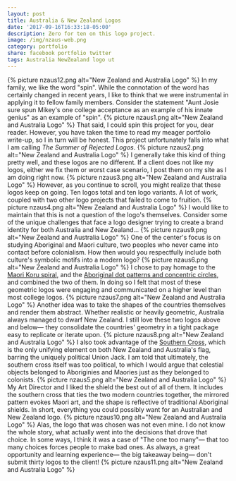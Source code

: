 ```yaml
---
layout: post
title: Australia & New Zealand Logos
date: '2017-09-16T16:33:18-05:00'
description: Zero for ten on this logo project.
image: /img/nzaus-web.png
category: portfolio
share: facebook portfolio twitter
tags: Australia NewZealand logo ut
---
```

{% picture nzaus12.png alt="New Zealand and Australia Logo" %}
In my family, we like the word "spin". While the connotation of the word has certainly changed in recent years, I like to think that we were instrumental in applying it to fellow family members. Consider the statement "Aunt Josie sure spun Mikey's one college acceptance as an example of his innate genius" as an example of "spin".
{% picture nzaus1.png alt="New Zealand and Australia Logo" %}
That said, I could spin this project for you, dear reader. However, you have taken the time to read my meager portfolio write-up, so I in turn will be honest. This project unfortunately falls into what I am calling *The Summer of Rejected Logos*. 
{% picture nzaus2.png alt="New Zealand and Australia Logo" %}
I generally take this kind of thing pretty well, and these logos are no different. If a client does not like my logos, either we fix them or worst case scenario, I post them on my site as I am doing right now.
{% picture nzaus3.png alt="New Zealand and Australia Logo" %}
However, as you continue to scroll, you might realize that these logos keep on going. Ten logos total and ten logo variants. A lot of work, coupled with two other logo projects that failed to come to fruition.
{% picture nzaus4.png alt="New Zealand and Australia Logo" %}
I would like to maintain that this is not a question of the logo's themselves. Consider some of the unique challenges that face a logo designer trying to create a brand identity for both Australia and New Zealand...
{% picture nzaus9.png alt="New Zealand and Australia Logo" %}
One of the center's focus is on studying Aboriginal and Maori culture, two peoples who never came into contact before colonialism. How then would you respectfully include both culture's symbolic motifs into a modern logo?
{% picture nzaus6.png alt="New Zealand and Australia Logo" %}
I chose to pay homage to the [Maori Koru spiral](https://en.wikipedia.org/wiki/Koru), and the [Aboriginal dot patterns and concentric circles](http://www.aboriginalartstore.com.au/aboriginal-art-culture/aboriginal-symbols-glossary/), and combined the two of them. In doing so I felt that most of these geometric logos were engaging and communicated on a higher level than most college logos.
{% picture nzaus7.png alt="New Zealand and Australia Logo" %}
Another idea was to take the shapes of the countries themselves and render them abstract. Whether realistic or heavily geometric, Australia always managed to dwarf New Zealand. I still love these two logos above and below— they consolidate the countries' geometry in a tight package easy to replicate or iterate upon.
{% picture nzaus8.png alt="New Zealand and Australia Logo" %}
I also took advantage of the [Southern Cross](https://en.wikipedia.org/wiki/Flags_depicting_the_Southern_Cross), which is the only unifying element on both New Zealand and Australia's flag, barring the uniquely political Union Jack. I am told that ultimately, the southern cross itself was too political, to which I would argue that celestial objects belonged to Aboriginies and Maories just as they belonged to colonists.
{% picture nzaus5.png alt="New Zealand and Australia Logo" %}
My Art Director and I liked the shield the best out of all of them. It includes the southern cross that ties the two modern countries together, the mirrored pattern evokes Maori art, and the shape is reflective of traditional Aboriginal shields. In short, everything you could possibly want for an Australian and New Zealand logo. 
{% picture nzaus10.png alt="New Zealand and Australia Logo" %}
Alas, the logo that was chosen was not even mine. I do not know the whole story, what actually went into the decisions that drove that choice. In some ways, I think it was a case of "The one too many"— that too many choices forces people to make bad ones. As always, a great opportunity and learning experience— the big takeaway being— don't submit thirty logos to the client!
{% picture nzaus11.png alt="New Zealand and Australia Logo" %}
